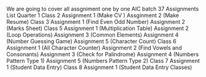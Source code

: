 We are going to cover all assgniment one by one AIC batch 37 
Assignments List Quarter 1
Class 2 
Assignment 1 (Make CV )
Assginment 2 (Make Resume)
Class 3
Assignment 1 (Find Even Odd Number)
Assignment 2 (Marks Sheet)
Class 5
Assignment 1 (Multiplication Table)
Assignment 2 (Loop Operations)
Assignment 3 (Common Elements)
Assignment 4 (Number Guessing Game)
Assignment 5 (Character Count)
Class 6
Assignment 1 (All Character Counter)
Assignment 2 (Find Vowels and Consonants)
Assignment 3 (Check for Palindrome)
Assignment 4 (Numbers Pattern Type 1)
Assignment 5 (Numbers Pattern Type 2)
Class 7
Assignment 1 (Student Data Entry)
Class 8
Assignment 1 (Student Data Entry Classes)
